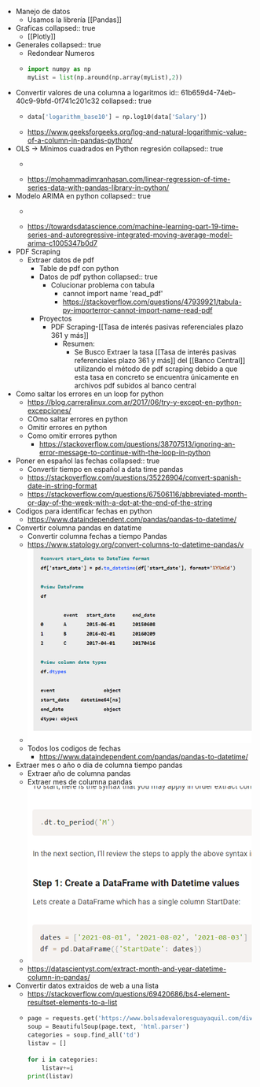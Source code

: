 - Manejo de datos
	- Usamos la librería [[Pandas]]
- Graficas
  collapsed:: true
	- [[Plotly]]
- Generales
  collapsed:: true
	- Redondear Numeros
	- ```python
	  import numpy as np
	  myList = list(np.around(np.array(myList),2))
	  ```
- Convertir valores de una columna a logaritmos
  id:: 61b659d4-74eb-40c9-9bfd-0f741c201c32
  collapsed:: true
	- ```python
	  data['logarithm_base10'] = np.log10(data['Salary'])
	  ```
	- https://www.geeksforgeeks.org/log-and-natural-logarithmic-value-of-a-column-in-pandas-python/
- OLS → Mínimos cuadrados en Python regresión 
  collapsed:: true
	- ```python
	  ```
	- https://mohammadimranhasan.com/linear-regression-of-time-series-data-with-pandas-library-in-python/
- Modelo ARIMA en python
  collapsed:: true
	- ```python
	  ```
	- https://towardsdatascience.com/machine-learning-part-19-time-series-and-autoregressive-integrated-moving-average-model-arima-c1005347b0d7
- PDF Scraping
	- Extraer datos de pdf
		- Table de pdf con python
		- Datos de pdf python
		  collapsed:: true
			- Colucionar problema con tabula
				- cannot import name 'read_pdf'
				- https://stackoverflow.com/questions/47939921/tabula-py-importerror-cannot-import-name-read-pdf
		- Proyectos
			- PDF Scraping-[[Tasa de interés pasivas referenciales plazo 361 y más]]
				- Resumen:
					- Se Busco Extraer la tasa [[Tasa de interés pasivas referenciales plazo 361 y más]] del [[Banco Central]] utilizando el método de  pdf scraping debido a que esta tasa en concreto se encuentra únicamente en archivos pdf subidos al banco central
- Como saltar los errores en un loop for python
	- https://blog.carreralinux.com.ar/2017/06/try-y-except-en-python-excepciones/
	- COmo saltar errores en python
	- Omitir errores en python
	- Como omitir errores python
		- https://stackoverflow.com/questions/38707513/ignoring-an-error-message-to-continue-with-the-loop-in-python
- Poner en español las fechas
  collapsed:: true
	- Convertir tiempo en español a data time pandas
	- https://stackoverflow.com/questions/35226904/convert-spanish-date-in-string-format
	- https://stackoverflow.com/questions/67506116/abbreviated-month-or-day-of-the-week-with-a-dot-at-the-end-of-the-string
- Codigos para identificar fechas en python
	- https://www.dataindependent.com/pandas/pandas-to-datetime/
- Convertir columna pandas en datatime
	- Convertir columna fechas a tiempo Pandas
	- https://www.statology.org/convert-columns-to-datetime-pandas/v
	- ![image.png](../assets/image_1642027499431_0.png)
	- Todos los codigos de fechas
		- https://www.dataindependent.com/pandas/pandas-to-datetime/
- Extraer mes o año o dia de columna tiempo pandas
	- Extraer año de columna pandas
	- Extraer mes de columna pandas
	- ![image.png](../assets/image_1642027544862_0.png)
	- https://datascientyst.com/extract-month-and-year-datetime-column-in-pandas/
- Convertir datos extraidos de web a una lista
	- https://stackoverflow.com/questions/69420686/bs4-element-resultset-elements-to-a-list
	- ```python
	  page = requests.get('https://www.bolsadevaloresguayaquil.com/dividendos/')
	  soup = BeautifulSoup(page.text, 'html.parser')
	  categories = soup.find_all('td')
	  listav = []
	  
	  for i in categories:
	      listav+=i
	  print(listav)
	  
	  ```